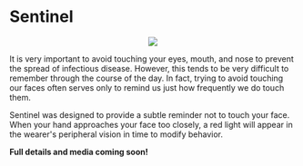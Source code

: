 # Sentinel

<p align="center">
<img src="https://raw.githubusercontent.com/nickbild/sentinel/master/media/teaser.gif">
</p>

It is very important to avoid touching your eyes, mouth, and nose to prevent the spread of infectious disease.  However, this tends to be very difficult to remember through the course of the day.  In fact, trying to avoid touching our faces often serves only to remind us just how frequently we do touch them.

Sentinel was designed to provide a subtle reminder not to touch your face.  When your hand approaches your face too closely, a red light will appear in the wearer's peripheral vision in time to modify behavior.

**Full details and media coming soon!**

